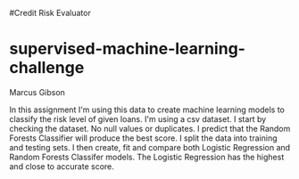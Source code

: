 #Credit Risk Evaluator
# supervised-machine-learning-challenge

Marcus Gibson 

In this assignment I'm using this data to create machine learning models to classify the risk level of given loans. I'm using a csv dataset. I start by checking the dataset. No null values or duplicates. I predict that the Random Forests Classifier will produce the best score. I split the data into training and testing sets. I then create, fit and compare both Logistic Regression and Random Forests Classifer models. The Logistic Regression has the highest and close to accurate score. 

